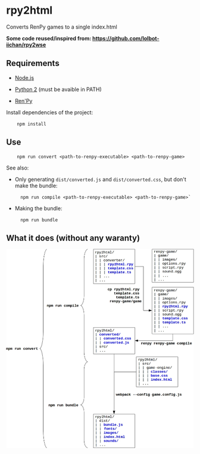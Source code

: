 # rpy2html

Converts RenPy games to a single index.html

**Some code reused/inspired from: https://github.com/lolbot-iichan/rpy2wse**


## Requirements

* [Node.js](https://nodejs.org)

* [Python 2](https://www.python.org/downloads/) (must be avaible in PATH)

* [Ren'Py](https://www.renpy.org/latest.html) 


Install dependencies of the project: 

        npm install


## Use

        npm run convert <path-to-renpy-executable> <path-to-renpy-game>


See also:

* Only generating `dist/converted.js` and `dist/converted.css`, but don't make the bundle:

        npm run compile <path-to-renpy-executable> <path-to-renpy-game>`


* Making the bundle:
  
        npm run bundle


## What it does (without any waranty)

![what it does](what-it-does.jpg)
